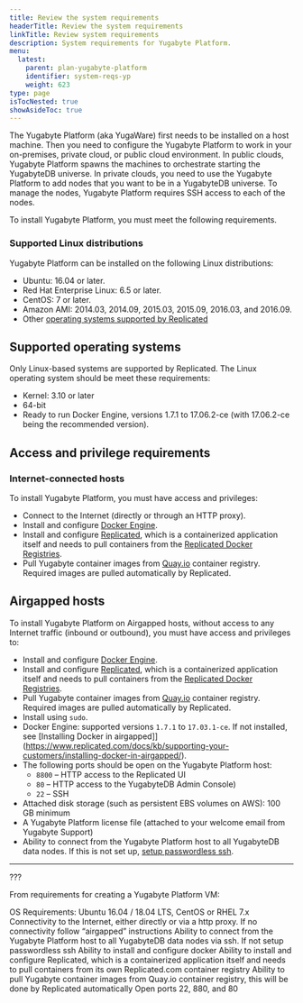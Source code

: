```yaml
---
title: Review the system requirements
headerTitle: Review the system requirements
linkTitle: Review system requirements
description: System requirements for Yugabyte Platform.
menu:
  latest:
    parent: plan-yugabyte-platform
    identifier: system-reqs-yp
    weight: 623
type: page
isTocNested: true
showAsideToc: true
---
```


The Yugabyte Platform (aka YugaWare) first needs to be installed on a host machine. Then you need to configure the Yugabyte Platform to work in your on-premises, private cloud, or public cloud environment. In public clouds, Yugabyte Platform spawns the machines to orchestrate starting the YugabyteDB universe. In private clouds, you need to use the Yugabyte Platform to add nodes that you want to be in a YugabyteDB universe. To manage the nodes, Yugabyte Platform requires SSH access to each of the nodes.

To install Yugabyte Platform, you must meet the following requirements.

### Supported Linux distributions

Yugabyte Platform can be installed on the following Linux distributions:

- Ubuntu: 16.04 or later.
- Red Hat Enterprise Linux: 6.5 or later.
- CentOS: 7 or later.
- Amazon AMI: 2014.03, 2014.09, 2015.03, 2015.09, 2016.03, and 2016.09.
- Other [operating systems supported by Replicated](https://www.replicated.com/docs/distributing-an-application/supported-operating-systems/)

## Supported operating systems

Only Linux-based systems are supported by Replicated. The Linux operating system should be meet these requirements:

- Kernel: 3.10 or later
- 64-bit
- Ready to run Docker Engine, versions 1.7.1 to 17.06.2-ce (with 17.06.2-ce being the recommended version). 

## Access and privilege requirements

### Internet-connected hosts

To install Yugabyte Platform, you must have access and privileges:

- Connect to the Internet (directly or through an HTTP proxy).
- Install and configure [Docker Engine](https://docs.docker.com/engine/).
- Install and configure [Replicated](https://www.replicated.com/), which is a containerized application itself and needs to pull containers from the [Replicated Docker Registries](https://help.replicated.com/docs/native/getting-started/docker-registries/).
- Pull Yugabyte container images from [Quay.io](https://quay.io/) container registry. Required images are pulled automatically by Replicated.

## Airgapped hosts

To install Yugabyte Platform on Airgapped hosts, without access to any Internet traffic (inbound or outbound), you must have access and privileges to:

- Install and configure [Docker Engine](https://docs.docker.com/engine/).
- Install and configure [Replicated](https://www.replicated.com/), which is a containerized application itself and needs to pull containers from the [Replicated Docker Registries](https://help.replicated.com/docs/native/getting-started/docker-registries/).
- Pull Yugabyte container images from [Quay.io](https://quay.io/) container registry. Required images are pulled automatically by Replicated.
- Install using `sudo`.
- Docker Engine: supported versions `1.7.1` to `17.03.1-ce`. If not installed, see [Installing Docker in airgapped]](https://www.replicated.com/docs/kb/supporting-your-customers/installing-docker-in-airgapped/).
- The following ports should be open on the Yugabyte Platform host:
  - `8800` – HTTP access to the Replicated UI
  - `80` – HTTP access to the YugabyteDB Admin Console)
  - `22` – SSH
- Attached disk storage (such as persistent EBS volumes on AWS): 100 GB minimum
- A Yugabyte Platform license file (attached to your welcome email from Yugabyte Support)
- Ability to connect from the Yugabyte Platform host to all YugabyteDB data nodes. If this is not set up, [setup passwordless ssh](#step-5-troubleshoot-yugaware).



-----------

???

From requirements for creating a Yugabyte Platform VM:

OS Requirements: Ubuntu 16.04 / 18.04 LTS, CentOS or RHEL 7.x
Connectivity to the Internet, either directly or via a http proxy. If no connectivity follow “airgapped” instructions
Ability to connect from the Yugabyte Platform host to all YugabyteDB data nodes via ssh. If not setup passwordless ssh
Ability to install and configure docker
Ability to install and configure Replicated, which is a containerized application itself and needs to pull containers from its own Replicated.com container registry
Ability to pull Yugabyte container images from Quay.io  container registry, this will be done by Replicated automatically
Open ports 22, 880, and 80